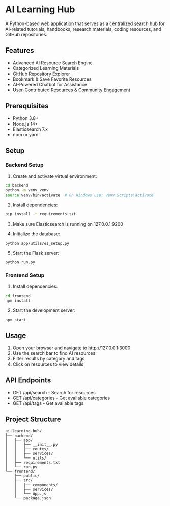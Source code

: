 # AI Learning Hub

A Python-based web application that serves as a centralized search hub for AI-related tutorials, handbooks, research materials, coding resources, and GitHub repositories.

## Features

- Advanced AI Resource Search Engine
- Categorized Learning Materials
- GitHub Repository Explorer
- Bookmark & Save Favorite Resources
- AI-Powered Chatbot for Assistance
- User-Contributed Resources & Community Engagement

## Prerequisites

- Python 3.8+
- Node.js 14+
- Elasticsearch 7.x
- npm or yarn

## Setup

### Backend Setup

1. Create and activate virtual environment:
```bash
cd backend
python -m venv venv
source venv/bin/activate  # On Windows use: venv\Scripts\activate
```

2. Install dependencies:
```bash
pip install -r requirements.txt
```

3. Make sure Elasticsearch is running on 127.0.0.1:9200

4. Initialize the database:
```bash
python app/utils/es_setup.py
```

5. Start the Flask server:
```bash
python run.py
```

### Frontend Setup

1. Install dependencies:
```bash
cd frontend
npm install
```

2. Start the development server:
```bash
npm start
```

## Usage

1. Open your browser and navigate to http://127.0.0.1:3000
2. Use the search bar to find AI resources
3. Filter results by category and tags
4. Click on resources to view details

## API Endpoints

- GET /api/search - Search for resources
- GET /api/categories - Get available categories
- GET /api/tags - Get available tags

## Project Structure

```
ai-learning-hub/
├── backend/
│   ├── app/
│   │   ├── __init__.py
│   │   ├── routes/
│   │   ├── services/
│   │   └── utils/
│   ├── requirements.txt
│   └── run.py
└── frontend/
    ├── public/
    ├── src/
    │   ├── components/
    │   ├── services/
    │   └── App.js
    └── package.json
```

